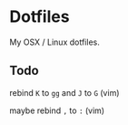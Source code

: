 # Dotfiles

My OSX / Linux dotfiles.

## Todo

rebind `K` to `gg` and `J` to `G` (vim)

maybe rebind `,` to `:` (vim)